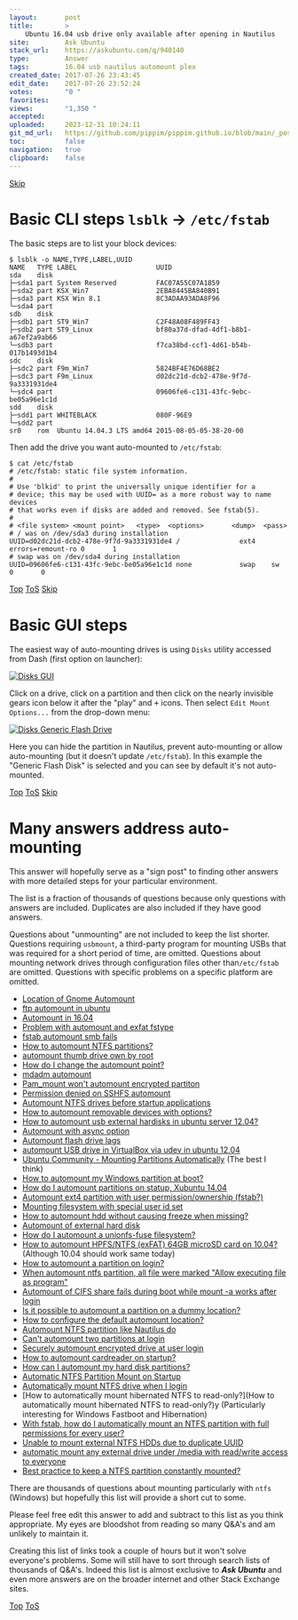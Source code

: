 ```yaml
---
layout:       post
title:        >
    Ubuntu 16.04 usb drive only available after opening in Nautilus
site:         Ask Ubuntu
stack_url:    https://askubuntu.com/q/940140
type:         Answer
tags:         16.04 usb nautilus automount plex
created_date: 2017-07-26 23:43:45
edit_date:    2017-07-26 23:52:24
votes:        "0 "
favorites:    
views:        "1,350 "
accepted:     
uploaded:     2023-12-31 10:24:11
git_md_url:   https://github.com/pippim/pippim.github.io/blob/main/_posts/2017/2017-07-26-Ubuntu-16.04-usb-drive-only-available-after-opening-in-Nautilus.md
toc:          false
navigation:   true
clipboard:    false
---
```



<a id="hdr1"></a>
<div class="hdr-bar">  <a href="#hdr2">Skip</a></div>

# Basic CLI steps `lsblk` -> `/etc/fstab`

The basic steps are to list your block devices:

``` 
$ lsblk -o NAME,TYPE,LABEL,UUID
NAME   TYPE LABEL                    UUID
sda    disk                          
├─sda1 part System Reserved          FAC07A55C07A1859
├─sda2 part KSX_Win7                 2EBA8445BA840B91
├─sda3 part KSX Win 8.1              8C3ADAA93ADA8F96
└─sda4 part                          
sdb    disk                          
├─sdb1 part ST9_Win7                 C2F48A08F489FF43
├─sdb2 part ST9_Linux                bf80a37d-dfad-4df1-b8b1-a67ef2a9ab66
└─sdb3 part                          f7ca38bd-ccf1-4d61-b54b-017b1493d1b4
sdc    disk                          
├─sdc2 part F9m_Win7                 5824BF4E76D68BE2
├─sdc3 part F9m_Linux                d02dc21d-dcb2-478e-9f7d-9a3331931de4
└─sdc4 part                          09606fe6-c131-43fc-9ebc-be05a96e1c1d
sdd    disk                          
├─sdd1 part WHITEBLACK               080F-96E9
└─sdd2 part                          
sr0    rom  Ubuntu 14.04.3 LTS amd64 2015-08-05-05-38-20-00
```

Then add the drive you want auto-mounted to `/etc/fstab`:

``` 
$ cat /etc/fstab
# /etc/fstab: static file system information.
#
# Use 'blkid' to print the universally unique identifier for a
# device; this may be used with UUID= as a more robust way to name devices
# that works even if disks are added and removed. See fstab(5).
#
# <file system> <mount point>   <type>  <options>       <dump>  <pass>
# / was on /dev/sda3 during installation
UUID=d02dc21d-dcb2-478e-9f7d-9a3331931de4 /               ext4    errors=remount-ro 0       1
# swap was on /dev/sda4 during installation
UUID=09606fe6-c131-43fc-9ebc-be05a96e1c1d none            swap    sw              0       0
```



<a id="hdr2"></a>
<div class="hdr-bar">  <a href="#">Top</a>  <a href="#hdr1">ToS</a>  <a href="#hdr3">Skip</a></div>

# Basic GUI steps

The easiest way of auto-mounting drives is using `Disks` utility accessed from Dash (first option on launcher):

[![Disks GUI][1]][1]

Click on a drive, click on a partition and then click on the nearly invisible gears icon below it after the "play" and <kbd>+</kbd> icons. Then select `Edit Mount Options...` from the drop-down menu:

[![Disks Generic Flash Drive][2]][2]

Here you can hide the partition in Nautilus, prevent auto-mounting or allow auto-mounting (but it doesn't update `/etc/fstab`). In this example the "Generic Flash Disk" is selected and you can see by default it's not auto-mounted.



<a id="hdr3"></a>
<div class="hdr-bar">  <a href="#">Top</a>  <a href="#hdr2">ToS</a>  <a href="#hdr4">Skip</a></div>

# Many answers address auto-mounting

This answer will hopefully serve as a "sign post" to finding other answers with more detailed steps for your particular environment. 

The list is a fraction of thousands of questions because only questions with answers are included. Duplicates are also included if they have good answers. 

Questions about "unmounting" are not included to keep the list shorter. Questions requiring `usbmount`, a third-party program for mounting USBs that was required for a short period of time, are omitted. Questions about mounting network drives through configuration files other than`/etc/fstab` are omitted. Questions with specific problems on a specific platform are omitted.

- [Location of Gnome Automount][3]
- [ftp automount in ubuntu][4]
- [Automount in 16.04][5]
- [Problem with automount and exfat fstype][6]
- [fstab automount smb fails][7]
- [How to automount NTFS partitions?][8]
- [automount thumb drive own by root][9]
- [How do I change the automount point?][10]
- [mdadm automount][11]
- [Pam_mount won&#39;t automount encrypted partiton][12]
- [Permission denied on SSHFS automount][13]
- [Automount NTFS drives before startup applications][14]
- [How to automount removable devices with options?][15]
- [How to automount usb external hardisks in ubuntu server 12.04?][16]
- [Automount with async option][17]
- [Automount flash drive lags][18]
- [automount USB drive in VirtualBox via udev in ubuntu 12.04][19]
- [Ubuntu Community - Mounting Partitions Automatically][20] (The best I think)
- [How to automount my Windows partition at boot?][21]
- [How do I automount partitions on statup, Xubuntu 14.04][22]
- [Automount ext4 partition with user permission/ownership (fstab?)][23]
- [Mounting filesystem with special user id set][24]
- [How to automount hdd without causing freeze when missing?][25]
- [Automount of external hard disk][26]
- [How do I automount a unionfs-fuse filesystem?][27]
- [How to automount HPFS/NTFS (exFAT) 64GB microSD card on 10.04?][28] (Although 10.04 should work same today)
- [How to automount a partition on login?][29]
- [When automount ntfs partition, all file were marked &quot;Allow executing file as program&quot;][30]
- [Automount of CIFS share fails during boot while mount -a works after login][31]
- [Is it possible to automount a partition on a dummy location?][32]
- [How to configure the default automount location?][33]
- [Automount NTFS partition like Nautilus do][34]
- [Can&#39;t automount two partitions at login][35]
- [Securely automount encrypted drive at user login][36]
- [How to automount cardreader on startup?][37]
- [How can I automount my hard disk partitions?][38]
- [Automatic NTFS Partition Mount on Startup][39]
- [Automatically mount NTFS drive when I login][40]
- [How to automatically mount hibernated NTFS to read-only?](How to automatically mount hibernated NTFS to read-only?)y (Particularly interesting for Windows Fastboot and Hibernation)
- [With fstab, how do I automatically mount an NTFS partition with full permissions for every user?][41]
- [Unable to mount external NTFS HDDs due to duplicate UUID][42]
- [automatic mount any external drive under /media with read/write access to everyone][43]
- [Best practice to keep a NTFS partition constantly mounted?][44]

There are thousands of questions about mounting particularly with `ntfs` (Windows) but hopefully this list will provide a short cut to some.

Please feel free edit this answer to add and subtract to this list as you think appropriate. My eyes are bloodshot from reading so many Q&A's and am unlikely to maintain it.

Creating this list of links took a couple of hours but it won't solve everyone's problems. Some will still have to sort through search lists of thousands of Q&A's. Indeed this list is almost exclusive to ***Ask Ubuntu*** and even more answers are on the broader internet and other Stack Exchange sites.


  [1]: https://i.stack.imgur.com/oLppg.png
  [2]: https://i.stack.imgur.com/iDIUd.png
  [3]: https://askubuntu.com/questions/96657/location-of-gnome-automount
  [4]: https://askubuntu.com/questions/673051/ftp-automount-in-ubuntu
  [5]: https://askubuntu.com/questions/783061/automount-in-16-04
  [6]: https://askubuntu.com/questions/648955/problem-with-automount-and-exfat-fstype
  [7]: https://askubuntu.com/questions/177861/fstab-automount-smb-fails
  [8]: https://askubuntu.com/questions/46588/how-to-automount-ntfs-partitions
  [9]: https://askubuntu.com/questions/427836/automount-thumb-drive-own-by-root
  [10]: https://askubuntu.com/questions/204302/how-do-i-change-the-automount-point
  [11]: https://askubuntu.com/questions/366142/mdadm-automount
  [12]: https://askubuntu.com/questions/73435/pam-mount-wont-automount-encrypted-partiton
  [13]: https://askubuntu.com/questions/82084/permission-denied-on-sshfs-automount
  [14]: https://askubuntu.com/questions/296337/automount-ntfs-drives-before-startup-applications
  [15]: https://askubuntu.com/questions/177003/how-to-automount-removable-devices-with-options
  [16]: https://askubuntu.com/questions/272749/how-to-automount-usb-external-hardisks-in-ubuntu-server-12-04
  [17]: https://askubuntu.com/questions/297029/automount-with-async-option
  [18]: https://askubuntu.com/questions/332807/automount-flash-drive-lags
  [19]: https://askubuntu.com/questions/186174/automount-usb-drive-in-virtualbox-via-udev-in-ubuntu-12-04
  [20]: https://help.ubuntu.com/community/AutomaticallyMountPartitions
  [21]: https://askubuntu.com/questions/123234/how-to-automount-my-windows-partition-at-boot
  [22]: https://askubuntu.com/questions/502727/how-do-i-automount-partitions-on-statup-xubuntu-14-04
  [23]: https://askubuntu.com/questions/232790/automount-ext4-partition-with-user-permission-ownership-fstab
  [24]: https://askubuntu.com/questions/34066/mounting-filesystem-with-special-user-id-set
  [25]: https://askubuntu.com/questions/243265/how-to-automount-hdd-without-causing-freeze-when-missing
  [26]: https://askubuntu.com/questions/194385/automount-of-external-hard-disk
  [27]: https://askubuntu.com/questions/419525/how-do-i-automount-a-unionfs-fuse-filesystem
  [28]: https://askubuntu.com/questions/246899/how-to-automount-hpfs-ntfs-exfat-64gb-microsd-card-on-10-04
  [29]: https://askubuntu.com/questions/86520/how-to-automount-a-partition-on-login
  [30]: https://askubuntu.com/questions/135582/when-automount-ntfs-partition-all-file-were-marked-allow-executing-file-as-pro
  [31]: https://askubuntu.com/questions/608183/automount-of-cifs-share-fails-during-boot-while-mount-a-works-after-login
  [32]: https://askubuntu.com/questions/562939/is-it-possible-to-automount-a-partition-on-a-dummy-location
  [33]: https://askubuntu.com/questions/214646/how-to-configure-the-default-automount-location
  [34]: https://askubuntu.com/questions/331420/automount-ntfs-partition-like-nautilus-do
  [35]: https://askubuntu.com/questions/281917/cant-automount-two-partitions-at-login
  [36]: https://askubuntu.com/questions/103835/securely-automount-encrypted-drive-at-user-login
  [37]: https://askubuntu.com/questions/596535/how-to-automount-cardreader-on-startup
  [38]: https://askubuntu.com/questions/18229/how-can-i-automount-my-hard-disk-partitions
  [39]: https://askubuntu.com/questions/598036/automatic-ntfs-partition-mount-on-startup
  [40]: https://askubuntu.com/questions/83461/automatically-mount-ntfs-drive-when-i-login
  [41]: https://askubuntu.com/questions/657264/with-fstab-how-do-i-automatically-mount-an-ntfs-partition-with-full-permissions
  [42]: https://askubuntu.com/questions/642591/unable-to-mount-external-ntfs-hdds-due-to-duplicate-uuid
  [43]: https://askubuntu.com/questions/265452/automatic-mount-any-external-drive-under-media-with-read-write-access-to-everyo
  [44]: https://askubuntu.com/questions/43998/best-practice-to-keep-a-ntfs-partition-constantly-mounted


<a id="hdr4"></a>
<div class="hdr-bar">  <a href="#">Top</a>  <a href="#hdr3">ToS</a></div>

